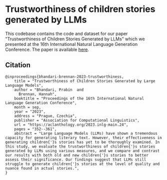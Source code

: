 # Trustworthiness of children stories generated by LLMs

This codebase contains the code and dataset for our paper "Trustworthiness of Children Stories Generated by LLMs" which we presented at the 16th International Natural Language Generation Conference.
The paper is available [here](https://aclanthology.org/2023.inlg-main.24/).

## Citation

```
@inproceedings{bhandari-brennan-2023-trustworthiness,
    title = "Trustworthiness of Children Stories Generated by Large Language Models",
    author = "Bhandari, Prabin  and
      Brennan, Hannah",
    booktitle = "Proceedings of the 16th International Natural Language Generation Conference",
    month = sep,
    year = "2023",
    address = "Prague, Czechia",
    publisher = "Association for Computational Linguistics",
    url = "https://aclanthology.org/2023.inlg-main.24",
    pages = "352--361",
    abstract = "Large Language Models (LLMs) have shown a tremendous capacity for generating literary text. However, their effectiveness in generating children{'}s stories has yet to be thoroughly examined. In this study, we evaluate the trustworthiness of children{'}s stories generated by LLMs using various measures, and we compare and contrast our results with both old and new children{'}s stories to better assess their significance. Our findings suggest that LLMs still struggle to generate children{'}s stories at the level of quality and nuance found in actual stories.",
}
```
